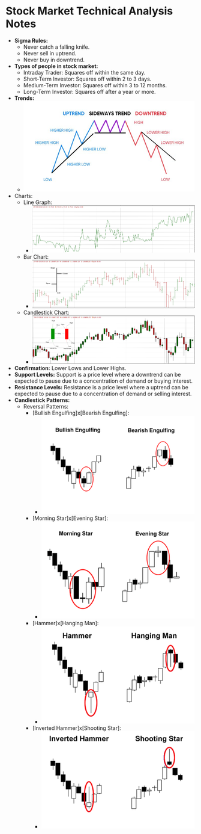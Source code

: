 # Stock Market Technical Analysis Notes
* **Sigma Rules:** 
    * Never catch a falling knife.
    * Never sell in uptrend.
    * Never buy in downtrend.
* **Types of people in stock market:** 
    * Intraday Trader: Squares off within the same day.
    * Short-Term Investor: Squares off within 2 to 3 days.
    * Medium-Term Investor: Squares off within 3 to 12 months.
    * Long-Term Investor: Squares off after a year or more.
* **Trends:** 
    * ![trends](https://github.com/vital987/Notes/raw/master/Stock%20Market/assets/trends.png)
* Charts: 
    * Line Graph: 
        * [![line graph](https://github.com/vital987/Notes/raw/master/Stock%20Market/assets/lineGraph.png)](https://investarindia.com/blog/technical-analysis-charts/)
    * Bar Chart:
        * [![bar chart](https://github.com/vital987/Notes/raw/master/Stock%20Market/assets/barChart.png)](https://investarindia.com/blog/technical-analysis-charts/)
    * Candlestick Chart: 
        * [![candlestick](https://github.com/vital987/Notes/raw/master/Stock%20Market/assets/candlestickChart.png)](https://investarindia.com/blog/technical-analysis-charts/)
* **Confirmation:** Lower Lows and Lower Highs.
* **Support Levels:** Support is a price level where a downtrend can be expected to pause due to a concentration of demand or buying interest.
* **Resistance Levels:** Resistance is a price level where a uptrend can be expected to pause due to a concentration of demand or selling interest.
* **Candlestick Patterns:** 
    * Reversal Patterns: 
        * [Bullish Engulfing]x[Bearish Engulfing]: 
            * ![bullishengulfingxbearishengulfing](https://github.com/vital987/Notes/raw/master/Stock%20Market/assets/bullishengulfingxbearishengulfing.png)
        * [Morning Star]x[Evening Star]:
            * ![morningStar](https://github.com/vital987/Notes/raw/master/Stock%20Market/assets/morningxevening.png)
        * [Hammer]x[Hanging Man]: 
            * ![hammerxhangingman](https://github.com/vital987/Notes/raw/master/Stock%20Market/assets/hammerxhangingman.png)
        * [Inverted Hammer]x[Shooting Star]:
            * ![invertedhammerxshootingstar](https://github.com/vital987/Notes/raw/master/Stock%20Market/assets/invertedhammerxshootingstar.png)
